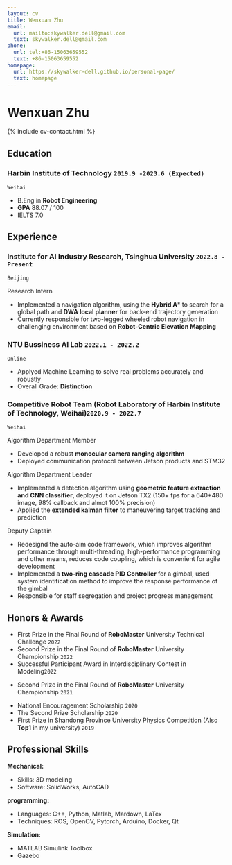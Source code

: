 ```yaml
---
layout: cv
title: Wenxuan Zhu
email:
  url: mailto:skywalker.dell@gmail.com
  text: skywalker.dell@gmail.com
phone:
  url: tel:+86-15063659552
  text: +86-15063659552
homepage:
  url: https://skywalker-dell.github.io/personal-page/
  text: homepage
---
```


# Wenxuan Zhu

<!--
include contact information from the front matter
Supported arguments:
    - homepage: url, text
        - phone
        - email
            -->

{% include cv-contact.html %}

## Education

<!-- ### **Harbin Institute of Technology, Weihai (HIT)** `2019.9 -2023.6(Expected)` -->
### **Harbin Institute of Technology** `2019.9 -2023.6 (Expected)`
<!-- ### **Harbin Institute of Technology (C9 League)** `2019.9 -2023.6 (Expected)` -->



```
Weihai
```

- B.Eng in **Robot Engineering**
- **GPA**   88.07 / 100
- IELTS 7.0


## Experience
### **Institute for AI Industry Research, Tsinghua University** `2022.8 - Present`
```
Beijing
```

Research Intern<br> 
- Implemented a navigation algorithm, using the **Hybrid A*** to search for a global path and **DWA local planner** for back-end trajectory generation
- Currently responsible for two-legged wheeled robot navigation in challenging environment based on **Robot-Centric Elevation Mapping**


### **NTU Bussiness AI Lab** `2022.1 - 2022.2`
```
Online
```
- Applyed Machine Learning to solve real problems accurately and robustly
- Overall Grade: **Distinction**

### **Competitive Robot Team** (Robot Laboratory of Harbin Institute of Technology, Weihai)`2020.9 - 2022.7`
```
Weihai
```


Algorithm Department Member<br> 

- Developed a robust **monocular camera ranging algorithm**
- Deployed communication protocol between Jetson products and STM32

Algorithm Department Leader<br>

- Implemented a detection algorithm using **geometric feature extraction and CNN classifier**, deployed it on Jetson TX2 (150+ fps for a 640*480 image, 98% callback and almot 100% precision)
- Applied the **extended kalman filter** to maneuvering target tracking and prediction
<!-- - Used **fourier transform** to fit motion with a specific law -->

Deputy Captain<br>
<!-- - Redesignd the auto-aim code framework -->
- Redesignd the auto-aim code framework, which improves algorithm performance through multi-threading, high-performance programming and other means, reduces code coupling, which is convenient for agile development
- Implemented a **two-ring cascade PID Controller** for a gimbal, used system identification method to improve the response performance of the gimbal
- Responsible for staff segregation and project progress management
<!-- - Opened training courses for college freshmen -->




## Honors & Awards

<!-- - Second Prize in the Final Round of the National College Students’ RoboMaster robotic Competition `2021`<br>(**The largest and most influential robot competition in China**)  -->

- First Prize in the Final Round of **RoboMaster** University Technical Challenge `2022`<br>
- Second Prize in the Final Round of **RoboMaster** University Championship `2022`<br>
- Successful Participant Award in Interdisciplinary Contest in Modeling`2022`<br> 
<!-- - Second Prize in the Final Round of the National College Students' **RoboMaster** robotic Competition `2021`<br> -->
- Second Prize in the Final Round of **RoboMaster** University Championship `2021`<br>

<!-- - First Prize in the Northern Contest Zone of the National College Students’ RoboMaster robotic Competition `2021` <br> -->
- National Encouragement Scholarship `2020` <br>
- The Second Prize Scholarship `2020` <br>
- First Prize in Shandong Province University Physics Competition (Also **Top1** in my university) `2019` <br>




## Professional Skills

**Mechanical:**
- Skills: 3D modeling
- Software: SolidWorks, AutoCAD

**programming:**
- Languages: C++, Python, Matlab, Mardown, LaTex
- Techniques: ROS, OpenCV, Pytorch, Arduino, Docker, Qt
<!-- - Digital Image Processing with OpenCV -->
<!-- - Machine Learning and Deep Learning (Pytorch) -->
  <!-- - Linux Development -->
  <!-- - ROS2 Development and Embedded System Development -->
<!-- - ROS2 Development -->


**Simulation:**
- MATLAB Simulink Toolbox
- Gazebo
  <!-- - Coppeliasim -->


<!-- ### Footer

Last updated: May 2013 -->
